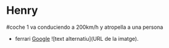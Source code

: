 # Henry
#coche 1 va conduciendo a 200km/h y atropella a una persona
- ferrari
[Google](https://www.google.com)
![text alternatiu](URL de la imatge).
